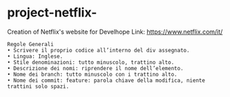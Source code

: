 # project-netflix-
 Creation of Netflix's website for Develhope 
 Link: https://www.netflix.com/it/

    Regole Generali
    • Scrivere il proprio codice all’interno del div assegnato.
    • Lingua: Inglese.
    • Stile denominazioni: tutto minuscolo, trattino alto.
    • Descrizione dei nomi: riprendere il nome dell’elemento.
    • Nome dei branch: tutto minuscolo con i trattino alto.
    • Nome dei commit: feature: parola chiave della modifica, niente trattini solo spazi.
